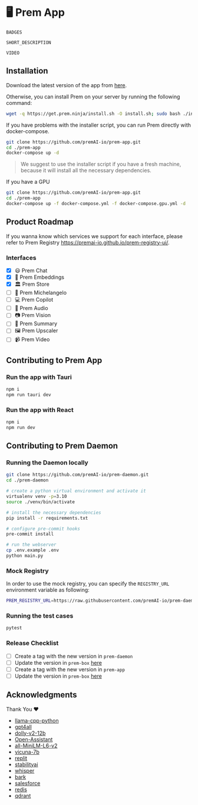 # 🖥 Prem App

`BADGES`

`SHORT_DESCRIPTION`

`VIDEO`

## Installation

Download the latest version of the app from [here](https://github.com/premAI-io/prem-app/releases/tag/v0.0.10).

Otherwise, you can install Prem on your server by running the following command:

```bash
wget -q https://get.prem.ninja/install.sh -O install.sh; sudo bash ./install.sh
```

If you have problems with the installer script, you can run Prem directly with docker-compose.

```bash
git clone https://github.com/premAI-io/prem-app.git
cd ./prem-app
docker-compose up -d
```

> We suggest to use the installer script if you have a fresh machine, because it will install all the necessary dependencies.

If you have a GPU 

```bash
git clone https://github.com/premAI-io/prem-app.git
cd ./prem-app
docker-compose up -f docker-compose.yml -f docker-compose.gpu.yml -d
```

## Product Roadmap

If you wanna know which services we support for each interface, please refer to Prem Registry https://premai-io.github.io/prem-registry-ui/.

### Interfaces

- [x] 😃 Prem Chat
- [x] 📕 Prem Embeddings
- [x] 🏛️ Prem Store
- [ ] 🎨 Prem Michelangelo
- [ ] 💻 Prem Copilot
- [ ] 🎵 Prem Audio
- [ ] 📷 Prem Vision
- [ ] 📖 Prem Summary
- [ ] 🖼️ Prem Upscaler
- [ ] 📹 Prem Video

## Contributing to Prem App

### Run the app with Tauri

```bash
npm i
npm run tauri dev
```

### Run the app with React

```bash
npm i
npm run dev
```
## Contributing to Prem Daemon
### Running the Daemon locally

```bash
git clone https://github.com/premAI-io/prem-daemon.git
cd ./prem-daemon

# create a python virtual environment and activate it
virtualenv venv -p=3.10
source ./venv/bin/activate

# install the necessary dependencies
pip install -r requirements.txt

# configure pre-commit hooks
pre-commit install

# run the webserver
cp .env.example .env
python main.py
```

### Mock Registry

In order to use the mock registry, you can specify the `REGISTRY_URL` environment variable as following:

```bash
PREM_REGISTRY_URL=https://raw.githubusercontent.com/premAI-io/prem-daemon/main/resources/mocks/manifests.json
```

### Running the test cases

```bash
pytest
```

### Release Checklist

- [ ] Create a tag with the new version in `prem-daemon` 
- [ ] Update the version in `prem-box` [here](https://github.com/premAI-io/prem-box/blob/main/versions.json)
- [ ] Create a tag with the new version in `prem-app`
- [ ] Update the version in `prem-box` [here](https://github.com/premAI-io/prem-box/blob/main/versions.json)

## Acknowledgments

Thank You ❤️

- [llama-cpp-python](https://github.com/abetlen/llama-cpp-python)
- [gpt4all](https://github.com/nomic-ai/gpt4all)
- [dolly-v2-12b](https://huggingface.co/databricks/dolly-v2-12b)
- [Open-Assistant](https://github.com/LAION-AI/Open-Assistant)
- [all-MiniLM-L6-v2](https://huggingface.co/sentence-transformers/all-MiniLM-L6-v2)
- [vicuna-7b](https://github.com/lm-sys/FastChat)
- [replit](https://huggingface.co/replit)
- [stabilityai](https://huggingface.co/stabilityai)
- [whisper](https://github.com/openai/whisper)
- [bark](https://github.com/bark-simulator/bark)
- [salesforce](https://github.com/salesforce/CodeT5)
- [redis](https://redis.com/solutions/use-cases/vector-database/)
- [qdrant](https://github.com/qdrant/qdrant)
